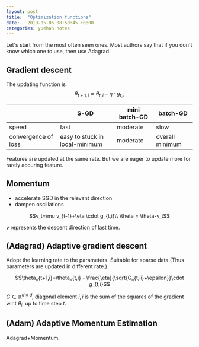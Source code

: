 ```yaml
---
layout: post
title:  "Optimization functions"
date:   2019-05-06 08:50:45 +0800
categories: yuehan notes
---
```

Let's start from the most often seen ones.
Most authors say that if you don't know which one to use, then use Adagrad.

## Gradient descent

The updating function is
$$\theta_{t+1,i}=\theta_{t,i}-\eta\cdot g_{t,i}$$

|	  |  S-GD    |   mini batch-GD   |  batch-GD    |
| --- | ---- | ---- | ---- |
| speed    | fast     | moderate     |  slow    |
|  convergence of loss |  easy to stuck in local-minimum    | moderate     |  overall minimum    |

Features are updated at the same rate.
But we are eager to update more for rarely accuring feature.

## Momentum
- accelerate SGD in the relevant direction
- dampen oscillations

$$v_t=\mu v_{t-1}+\eta \cdot g_{t,i}\\
\theta = \theta-v_t$$

$v$ represents the descent direction of last time.

## (Adagrad) Adaptive gradient descent

Adopt the learning rate to the parameters.
Suitable for sparse data.(Thus parameters are updated in different rate.)

$$\theta_{t+1,i}=\theta_{t,i} - \frac{\eta}{\sqrt{G_{t,ii}+\epsilon}}\cdot g_{t,i}$$

$G\in \mathbb{R}^{d\times d}$, diagonal element $i,i$ is the sum of the squares of the gradient w.r.t $\theta_i$, up to time step $t$.

## (Adam) Adaptive Momentum Estimation

Adagrad+Momentum.

